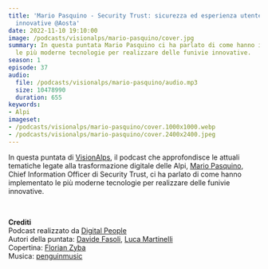 ```yaml
---
title: 'Mario Pasquino - Security Trust: sicurezza ed esperienza utente sulle funivie
  innovative @Aosta'
date: 2022-11-10 19:10:00
image: /podcasts/visionalps/mario-pasquino/cover.jpg
summary: In questa puntata Mario Pasquino ci ha parlato di come hanno implementato
  le più moderne tecnologie per realizzare delle funivie innovative.
season: 1
episode: 37
audio:
  file: /podcasts/visionalps/mario-pasquino/audio.mp3
  size: 10478990
  duration: 655
keywords:
- Alpi
imageset:
- /podcasts/visionalps/mario-pasquino/cover.1000x1000.webp
- /podcasts/visionalps/mario-pasquino/cover.2400x2400.jpeg
---
```


In questa puntata di [VisionAlps](https://www.visionalps.com/), il podcast che approfondisce le attuali tematiche legate alla trasformazione digitale delle Alpi, [Mario Pasquino](https://www.linkedin.com/in/mario-pasquino-bbb26312/), Chief Information Officer di Security Trust, ci ha parlato di come hanno implementato le più moderne tecnologie per realizzare delle funivie innovative.

<br>

**Crediti**<br>
Podcast realizzato da [Digital People](https://w3id.org/digitalpeople)<br>
Autori della puntata: [Davide Fasoli](https://www.linkedin.com/in/davide-fasoli-2b3246179/), [Luca Martinelli](https://www.linkedin.com/in/luca-martinelli/)<br>
Copertina: [Florian Zyba](https://www.linkedin.com/in/florian-zyba/)<br>
Musica: [penguinmusic](https://pixabay.com/users/penguinmusic-24940186/)